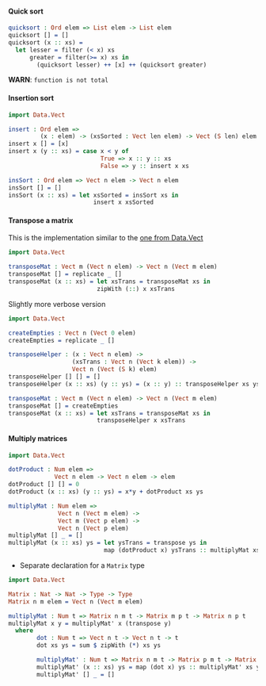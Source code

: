 #### Quick sort

```idris
quicksort : Ord elem => List elem -> List elem
quicksort [] = []
quicksort (x :: xs) =
  let lesser = filter (< x) xs
      greater = filter(>= x) xs in
        (quicksort lesser) ++ [x] ++ (quicksort greater)
```

**WARN**: `function is not total`

#### Insertion sort

```idris
import Data.Vect

insert : Ord elem =>
         (x : elem) -> (xsSorted : Vect len elem) -> Vect (S len) elem
insert x [] = [x]
insert x (y :: xs) = case x < y of
                          True => x :: y :: xs
                          False => y :: insert x xs

insSort : Ord elem => Vect n elem -> Vect n elem
insSort [] = []
insSort (x :: xs) = let xsSorted = insSort xs in
                        insert x xsSorted
```

#### Transpose a matrix

This is the implementation similar to the [one from Data.Vect](https://github.com/idris-lang/Idris-dev/blob/master/libs/base/Data/Vect.idr)

```idris
import Data.Vect

transposeMat : Vect m (Vect n elem) -> Vect n (Vect m elem)
transposeMat [] = replicate _ []
transposeMat (x :: xs) = let xsTrans = transposeMat xs in
                         zipWith (::) x xsTrans
```

Slightly more verbose version

```idris
import Data.Vect

createEmpties : Vect n (Vect 0 elem)
createEmpties = replicate _ []

transposeHelper : (x : Vect n elem) ->
                  (xsTrans : Vect n (Vect k elem)) ->
                  Vect n (Vect (S k) elem)
transposeHelper [] [] = []
transposeHelper (x :: xs) (y :: ys) = (x :: y) :: transposeHelper xs ys

transposeMat : Vect m (Vect n elem) -> Vect n (Vect m elem)
transposeMat [] = createEmpties
transposeMat (x :: xs) = let xsTrans = transposeMat xs in
                         transposeHelper x xsTrans
```

#### Multiply matrices

```idris
import Data.Vect

dotProduct : Num elem =>
             Vect n elem -> Vect n elem -> elem
dotProduct [] [] = 0
dotProduct (x :: xs) (y :: ys) = x*y + dotProduct xs ys

multiplyMat : Num elem =>
              Vect n (Vect m elem) ->
              Vect m (Vect p elem) ->
              Vect n (Vect p elem)
multiplyMat [] _ = []
multiplyMat (x :: xs) ys = let ysTrans = transpose ys in
                           map (dotProduct x) ysTrans :: multiplyMat xs ys
```

* Separate declaration for a `Matrix` type

```idris
import Data.Vect

Matrix : Nat -> Nat -> Type -> Type
Matrix n m elem = Vect n (Vect m elem)

multiplyMat : Num t => Matrix n m t -> Matrix m p t -> Matrix n p t
multiplyMat x y = multiplyMat' x (transpose y)
  where
        dot : Num t => Vect n t -> Vect n t -> t
        dot xs ys = sum $ zipWith (*) xs ys

        multiplyMat' : Num t => Matrix n m t -> Matrix p m t -> Matrix n p t
        multiplyMat' (x :: xs) ys = map (dot x) ys :: multiplyMat' xs ys
        multiplyMat' [] _ = []
```
